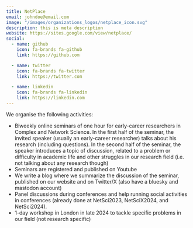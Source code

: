 ```yaml
---
title: NetPlace
email: johndoe@email.com
image: "/images/organizations_logos/netplace_icon.svg"
description: this is meta description
website: https://sites.google.com/view/netplace/
social:
  - name: github
    icon: fa-brands fa-github
    link: https://github.com

  - name: twitter
    icon: fa-brands fa-twitter
    link: https://twitter.com

  - name: linkedin
    icon: fa-brands fa-linkedin
    link: https://linkedin.com
---
```


We organise the following activities:
- Biweekly online seminars of one hour for early-career researchers in Complex and Network Science. In the first half of the seminar, the invited speaker (usually an early-career researcher) talks about his research (including questions). In the second half of the seminar, the speaker introduces a topic of discussion, related to a problem or difficulty in academic life and other struggles in our research field (i.e. not talking about any research though)
- Seminars are registered and published on Youtube
- We write a blog where we summarize the discussion of the seminar, published on our website and on Twitter/X (also have a bluesky and mastodon account)
- Panel discussions during conferences and help running social activities in conferences (already done at NetSci2023, NetSciX2024, and NetSci2024).
- 1-day workshop in London in late 2024 to tackle specific problems in our field (not research specific)
